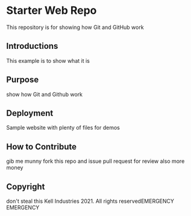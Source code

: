 # Starter Web Repo

This repository is for showing how Git and GitHub work

## Introductions

This example is to show what it is

## Purpose

show how Git and Github work

## Deployment

Sample website with plenty of files for demos

## How to Contribute

gib me munny
fork this repo and issue pull request for review
also more money

## Copyright

don't steal this
Kell Industries 2021. All rights reservedEMERGENCY EMERGENCY

